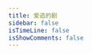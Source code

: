 ```yaml
---
title: 爱追的剧
sidebar: false
isTimeLine: false
isShowComments: false
---
```


<template>
    <Collections-List :listData="tvData" />
</template>

<script>
import tvData from 'data/tvData.js'
export default {
    data () {
        return {
            tvData
        }
    }
}
</script>


